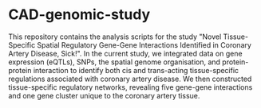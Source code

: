 # CAD-genomic-study
This repository contains the analysis scripts for the study "Novel Tissue-Specific Spatial Regulatory Gene-Gene Interactions Identified in Coronary Artery Disease, Sick!". 
In the current study, we integrated data on gene expression (eQTLs), SNPs, the spatial genome organisation, and protein-protein interaction to identify both cis and trans-acting tissue-specific regulations associated with coronary artery disease. We then constructed tissue-specific regulatory networks, revealing five gene-gene interactions and one gene cluster unique to the coronary artery tissue. 
